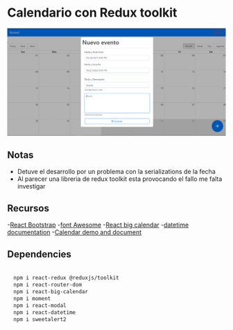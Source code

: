 # Calendario con Redux toolkit

<img src="./src/assets/Captura%20de%20pantalla%20(60).png"/>

## Notas

- Detuve el desarrollo por un problema con la serializations de la fecha
- Al parecer una libreria de redux toolkit esta provocando el fallo me falta investigar

## Recursos

-[React Bootstrap](https://getbootstrap.com/docs/4.5/getting-started/introduction/)
-[font Awesome](https://cdnjs.cloudflare.com/ajax/libs/font-awesome/6.1.1/css/all.min.css)
-[React big calendar](https://www.npmjs.com/package/react-big-calendar)
-[datetime documentation](https://www.npmjs.com/package/react-datetime#customize-the-datepicker-appearance)
-[Calendar demo and document](https://jquense.github.io/react-big-calendar/examples/index.html?path=/story/about-big-calendar--page)

## Dependencies

``` npm

  npm i react-redux @reduxjs/toolkit
  npm i react-router-dom
  npm i react-big-calendar
  npm i moment
  npm i react-modal
  npm i react-datetime
  npm i sweetalert2
```
